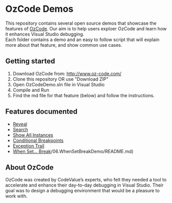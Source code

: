 ﻿# OzCode Demos
This repository contains several open source demos that showcase the features of [OzCode][1]. 
Our aim is to help users exploer OzCode and learn how it enhances Visual Studio debugging.  
Each folder contains a demo and an easy to follow script that will explain more about that feature, and show common use cases.

## Getting started
1. Download OzCode from: http://www.oz-code.com/
2. Clone this repository OR use "Download ZIP" 
3. Open OzCodeDemo.sln file in Visual Studio
4. Compile and Run
5. Find the md file for that feature (below) and follow the instructions.
 
## Features documented
* [Reveal](OzCodeDemo/01.Reveal/README.MD)
* [Search](OzCodeDemo/02.Search/README.md)
* [Show All Instances](OzCodeDemo/03.ShowAllInstances/README.md)
* [Conditional Breakpoints](OzCodeDemo/04.ConditionalBreakpoints/README.md)
* [Exception Trail](OzCodeDemo/05.ExceptionTrail/README.md)
* [When Set... Break](OzCodeDemo)/06.WhenSetBreakDemo/README.md)

## About OzCode
OzCode was created by CodeValue’s experts, who felt they needed a tool to accelerate and enhance their day-to-day debugging in Visual Studio. Their goal was to design a debugging environment that would be a pleasure to work with.

[1]: http://www.oz-code.com 
